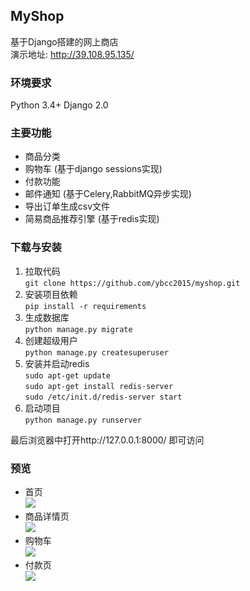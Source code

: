## MyShop
基于Django搭建的网上商店  
演示地址: http://39.108.95.135/

### 环境要求
Python 3.4+
Django 2.0

### 主要功能
- 商品分类
- 购物车 (基于django sessions实现)
- 付款功能
- 邮件通知 (基于Celery,RabbitMQ异步实现)
- 导出订单生成csv文件
- 简易商品推荐引擎 (基于redis实现)

### 下载与安装
1. 拉取代码  
  `git clone https://github.com/ybcc2015/myshop.git`
2. 安装项目依赖  
  `pip install -r requirements`
3. 生成数据库  
  `python manage.py migrate`
4. 创建超级用户  
  `python manage.py createsuperuser`
5. 安装并启动redis  
  `sudo apt-get update`  
  `sudo apt-get install redis-server`  
  `sudo /etc/init.d/redis-server start`  
6. 启动项目  
  `python manage.py runserver`

最后浏览器中打开http://127.0.0.1:8000/ 即可访问

### 预览
- 首页  
![](https://github.com/ybcc2015/myshop/blob/master/screen_shot/index.png)  
- 商品详情页  
![](https://github.com/ybcc2015/myshop/blob/master/screen_shot/detail.png)
- 购物车  
![](https://github.com/ybcc2015/myshop/blob/master/screen_shot/cart.png)  
- 付款页  
![](https://github.com/ybcc2015/myshop/blob/master/screen_shot/payment.png)
